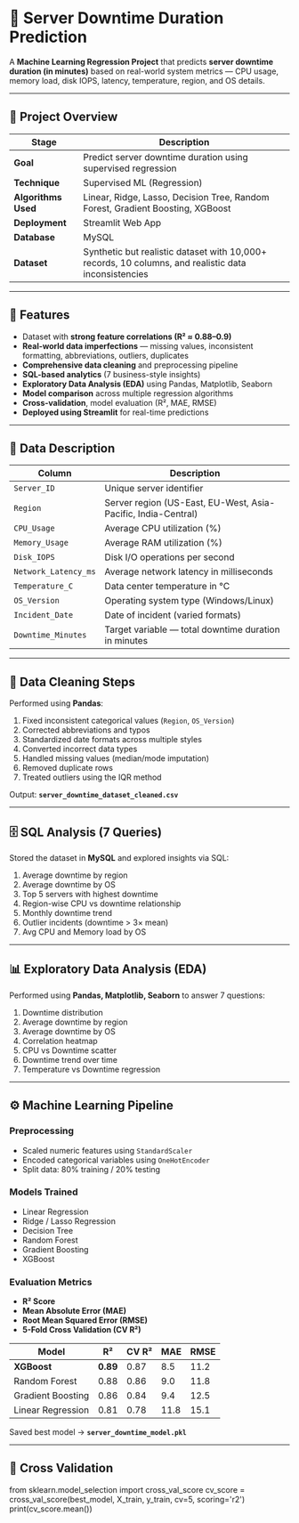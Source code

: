# 🧠 Server Downtime Duration Prediction

A **Machine Learning Regression Project** that predicts **server downtime duration (in minutes)** based on real-world system metrics — CPU usage, memory load, disk IOPS, latency, temperature, region, and OS details.  

---

## 🚀 Project Overview

| Stage | Description |
|--------|-------------|
| **Goal** | Predict server downtime duration using supervised regression |
| **Technique** | Supervised ML (Regression) |
| **Algorithms Used** | Linear, Ridge, Lasso, Decision Tree, Random Forest, Gradient Boosting, XGBoost |
| **Deployment** | Streamlit Web App |
| **Database** | MySQL |
| **Dataset** | Synthetic but realistic dataset with 10,000+ records, 10 columns, and realistic data inconsistencies |

---

## 🧩 Features

- Dataset with **strong feature correlations (R² ≈ 0.88–0.9)**  
- **Real-world data imperfections** — missing values, inconsistent formatting, abbreviations, outliers, duplicates  
- **Comprehensive data cleaning** and preprocessing pipeline  
- **SQL-based analytics** (7 business-style insights)  
- **Exploratory Data Analysis (EDA)** using Pandas, Matplotlib, Seaborn  
- **Model comparison** across multiple regression algorithms  
- **Cross-validation**, model evaluation (R², MAE, RMSE)  
- **Deployed using Streamlit** for real-time predictions

---

## 🧠 Data Description

| Column | Description |
|---------|--------------|
| `Server_ID` | Unique server identifier |
| `Region` | Server region (US-East, EU-West, Asia-Pacific, India-Central) |
| `CPU_Usage` | Average CPU utilization (%) |
| `Memory_Usage` | Average RAM utilization (%) |
| `Disk_IOPS` | Disk I/O operations per second |
| `Network_Latency_ms` | Average network latency in milliseconds |
| `Temperature_C` | Data center temperature in °C |
| `OS_Version` | Operating system type (Windows/Linux) |
| `Incident_Date` | Date of incident (varied formats) |
| `Downtime_Minutes` | Target variable — total downtime duration in minutes |

---

## 🧹 Data Cleaning Steps

Performed using **Pandas**:
1. Fixed inconsistent categorical values (`Region`, `OS_Version`)  
2. Corrected abbreviations and typos  
3. Standardized date formats across multiple styles  
4. Converted incorrect data types  
5. Handled missing values (median/mode imputation)  
6. Removed duplicate rows  
7. Treated outliers using the IQR method  

Output: **`server_downtime_dataset_cleaned.csv`**

---

## 🗄️ SQL Analysis (7 Queries)

Stored the dataset in **MySQL** and explored insights via SQL:

1. Average downtime by region  
2. Average downtime by OS  
3. Top 5 servers with highest downtime  
4. Region-wise CPU vs downtime relationship  
5. Monthly downtime trend  
6. Outlier incidents (downtime > 3× mean)  
7. Avg CPU and Memory load by OS  

---

## 📊 Exploratory Data Analysis (EDA)

Performed using **Pandas, Matplotlib, Seaborn** to answer 7 questions:

1. Downtime distribution  
2. Average downtime by region  
3. Average downtime by OS  
4. Correlation heatmap  
5. CPU vs Downtime scatter  
6. Downtime trend over time  
7. Temperature vs Downtime regression  

---

## ⚙️ Machine Learning Pipeline

### **Preprocessing**
- Scaled numeric features using `StandardScaler`  
- Encoded categorical variables using `OneHotEncoder`  
- Split data: 80% training / 20% testing  

### **Models Trained**
- Linear Regression  
- Ridge / Lasso Regression  
- Decision Tree  
- Random Forest  
- Gradient Boosting  
- XGBoost  

### **Evaluation Metrics**
- **R² Score**
- **Mean Absolute Error (MAE)**
- **Root Mean Squared Error (RMSE)**
- **5-Fold Cross Validation (CV R²)**

| Model | R² | CV R² | MAE | RMSE |
|--------|----|-------|------|------|
| **XGBoost** | **0.89** | 0.87 | 8.5 | 11.2 |
| Random Forest | 0.88 | 0.86 | 9.0 | 11.8 |
| Gradient Boosting | 0.86 | 0.84 | 9.4 | 12.5 |
| Linear Regression | 0.81 | 0.78 | 11.8 | 15.1 |

Saved best model → **`server_downtime_model.pkl`**

---

## 🧪 Cross Validation

from sklearn.model_selection import cross_val_score
cv_score = cross_val_score(best_model, X_train, y_train, cv=5, scoring='r2')
print(cv_score.mean())
